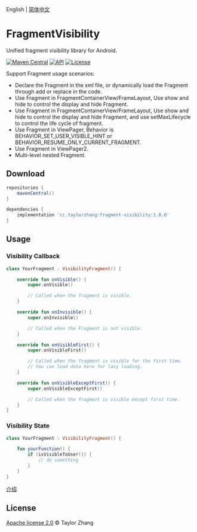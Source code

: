 English | [简体中文](README_CN.md)

# FragmentVisibility

Unified fragment visibility library for Android.

[![Maven Central](https://img.shields.io/maven-central/v/cc.taylorzhang/fragment-visibility.svg?style=flat)](https://search.maven.org/artifact/cc.taylorzhang/fragment-visibility)
[![API](https://img.shields.io/badge/API-14%2B-brightgreen.svg?style=flat)](https://android-arsenal.com/api?level=14)
[![License](https://img.shields.io/badge/License-Apache--2.0-brightgreen.svg?style=flat)](LICENSE)

Support Fragment usage scenarios:

- Declare the Fragment in the xml file, or dynamically load the Fragment through add or replace in the code.
- Use Fragment in FragmentContainerView/FrameLayout, Use show and hide to control the display and hide Fragment.
- Use Fragment in FragmentContainerView/FrameLayout, Use show and hide to control the display and hide Fragment, and use setMaxLifecycle to control the life cycle of fragment.
- Use Fragment in ViewPager, Behavior is BEHAVIOR_SET_USER_VISIBLE_HINT or BEHAVIOR_RESUME_ONLY_CURRENT_FRAGMENT.
- Use Fragment in ViewPager2.
- Multi-level nested Fragment.

## Download

```groovy
repositories {
    mavenCentral()
}

dependencies {
    implementation 'cc.taylorzhang:fragment-visibility:1.0.0'
}
```

## Usage

### Visibility Callback

```kotlin
class YourFragment : VisibilityFragment() {

    override fun onVisible() {
        super.onVisible()

        // Called when the fragment is visible.
    }

    override fun onInvisible() {
        super.onInvisible()

        // Called when the Fragment is not visible.
    }

    override fun onVisibleFirst() {
        super.onVisibleFirst()

        // Called when the fragment is visible for the first time.
        // You can load data here for lazy loading.
    }

    override fun onVisibleExceptFirst() {
        super.onVisibleExceptFirst()

        // Called when the fragment is visible except first time.
    }
}
```

### Visibility State

```kotlin
class YourFragment : VisibilityFragment() {

    fun yourFunction() {
        if (isVisibleToUser()) {
            // do something
        }
    }
}
```
[介绍](https://www.jianshu.com/p/de332ecdd14d)
## License

[Apache license 2.0](LICENSE) © Taylor Zhang